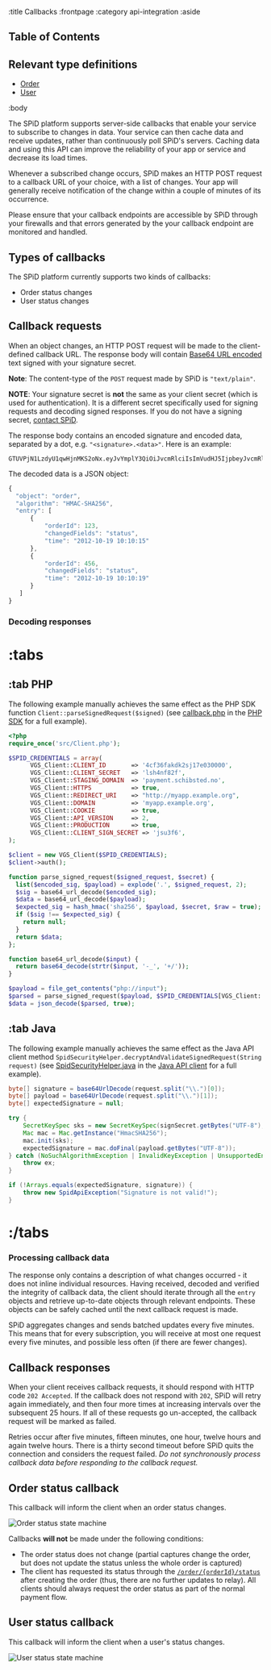 :title Callbacks
:frontpage
:category api-integration
:aside

## Table of Contents

<spid-toc></spid-toc>

## Relevant type definitions

- [Order](/types/order/)
- [User](/types/user/)

:body

The SPiD platform supports server-side callbacks that enable your service to
subscribe to changes in data. Your service can then cache data and receive
updates, rather than continuously poll SPiD's servers. Caching data and using
this API can improve the reliability of your app or service and decrease its
load times.

Whenever a subscribed change occurs, SPiD makes an HTTP POST request to a
callback URL of your choice, with a list of changes. Your app will generally
receive notification of the change within a couple of minutes of its occurrence.

<div class="mod warning">
  <div class="bd">
    <p class="mhm">
      Please ensure that your callback endpoints are accessible by SPiD through your
      firewalls and that errors generated by the your callback endpoint are monitored
      and handled.
    </p>
  </div>
</div>

## Types of callbacks

The SPiD platform currently supports two kinds of callbacks:

* Order status changes
* User status changes

## Callback requests

When an object changes, an HTTP POST request will be made to the client-defined
callback URL. The response body will contain
[Base64 URL encoded](http://en.wikipedia.org/wiki/Base64#URL_applications) text
signed with your signature secret.

**Note**: The content-type of the `POST` request made by SPiD is `"text/plain"`.

**NOTE**: Your signature secret is **not** the same as your client secret (which
is used for authentication). It is a different secret specifically used for
signing requests and decoding signed responses. If you do not have a signing
secret, [contact SPiD](mailto:support@spid.no).

The response body contains an encoded signature and encoded data, separated by a
dot, e.g. `"<signature>.<data>"`. Here is an example:

```
GTUVPjN1LzdyU1qwHjnMKS2oNx.eyJvYmplY3QiOiJvcmRlciIsImVudHJ5IjpbeyJvcmRlcl9pZCI6IjMwMDAxNCIsI
```

The decoded data is a JSON object:

```js
{
  "object": "order",
  "algorithm": "HMAC-SHA256",
  "entry": [
      {
          "orderId": 123,
          "changedFields": "status",
          "time": "2012-10-19 10:10:15"
      },
      {
          "orderId": 456,
          "changedFields": "status",
          "time": "2012-10-19 10:10:19"
      }
   ]
}
```

### Decoding responses

# :tabs

## :tab PHP

The following example manually achieves the same effect as the PHP SDK function
`Client::parseSignedRequest($signed)` (see [callback.php](https://github.com/schibsted/sdk-php/blob/4e40c580561fc1d0187dbac0383e8ba0e50de1e3/examples/callback/index.php)
in the [PHP SDK](https://github.com/schibsted/sdk-php) for a full example).

```php
<?php
require_once('src/Client.php');

$SPID_CREDENTIALS = array(
      VGS_Client::CLIENT_ID       => '4cf36fakdk2sj17e030000',
      VGS_Client::CLIENT_SECRET   => 'lsh4nf82f',
      VGS_Client::STAGING_DOMAIN  => 'payment.schibsted.no',
      VGS_Client::HTTPS           => true,
      VGS_Client::REDIRECT_URI    => "http://myapp.example.org",
      VGS_Client::DOMAIN          => 'myapp.example.org',
      VGS_Client::COOKIE          => true,
      VGS_Client::API_VERSION     => 2,
      VGS_Client::PRODUCTION      => true,
      VGS_Client::CLIENT_SIGN_SECRET => 'jsu3f6',
);

$client = new VGS_Client($SPID_CREDENTIALS);
$client->auth();

function parse_signed_request($signed_request, $secret) {
  list($encoded_sig, $payload) = explode('.', $signed_request, 2);
  $sig = base64_url_decode($encoded_sig);
  $data = base64_url_decode($payload);
  $expected_sig = hash_hmac('sha256', $payload, $secret, $raw = true);
  if ($sig !== $expected_sig) {
    return null;
  }
  return $data;
};

function base64_url_decode($input) {
  return base64_decode(strtr($input, '-_', '+/'));
}

$payload = file_get_contents("php://input");
$parsed = parse_signed_request($payload, $SPID_CREDENTIALS[VGS_Client::CLIENT_SIGN_SECRET]);
$data = json_decode($parsed, true);
```

## :tab Java

The following example manually achieves the same effect as the Java API client
method `SpidSecurityHelper.decryptAndValidateSignedRequest(String request)` (see
[SpidSecurityHelper.java](https://github.com/schibsted/spid-client-java/blob/master/src/main/java/no/spid/api/security/SpidSecurityHelper.java#L32)
in the [Java API client](https://github.com/schibsted/spid-client-java) for a
full example).

```java
byte[] signature = base64UrlDecode(request.split("\\.")[0]);
byte[] payload = base64UrlDecode(request.split("\\.")[1]);
byte[] expectedSignature = null;

try {
    SecretKeySpec sks = new SecretKeySpec(signSecret.getBytes("UTF-8"), "HmacSHA256");
    Mac mac = Mac.getInstance("HmacSHA256");
    mac.init(sks);
    expectedSignature = mac.doFinal(payload.getBytes("UTF-8"));
} catch (NoSuchAlgorithmException | InvalidKeyException | UnsupportedEncodingException ex) {
    throw ex;
}

if (!Arrays.equals(expectedSignature, signature)) {
    throw new SpidApiException("Signature is not valid!");
}
```

# :/tabs

### Processing callback data

The response only contains a description of what changes occurred - it does not
inline individual resources. Having received, decoded and verified the integrity
of callback data, the client should iterate through all the `entry` objects and
retrieve up-to-date objects through relevant endpoints. These objects can be
safely cached until the next callback request is made.

SPiD aggregates changes and sends batched updates every five minutes. This means
that for every subscription, you will receive at most one request every five
minutes, and possible less often (if there are fewer changes).

## Callback responses

When your client receives callback requests, it should respond with
HTTP code `202 Accepted`. If the callback does not respond with `202`,
SPiD will retry again immediately, and then four more times at
increasing intervals over the subsequent 25 hours. If all of these
requests go un-accepted, the callback request will be marked as
failed.

Retries occur after five minutes, fifteen minutes, one hour, twelve hours and
again twelve hours. There is a thirty second timeout before SPiD quits the
connection and considers the request failed. *Do not synchronously process
callback data before responding to the callback request.*

## Order status callback

This callback will inform the client when an order status changes.

![Order status state machine](/images/order-status.png)

Callbacks **will not** be made under the following conditions:

* The order status does not change (partial captures change the order, but does
  not update the status unless the whole order is captured)
* The client has requested its status through the
  [`/order/{orderId}/status`](/endpoints/GET/order/{orderId}/status/) after
  creating the order (thus, there are no further updates to relay). All clients
  should always request the order status as part of the normal payment flow.

## User status callback

This callback will inform the client when a user's status changes.

![User status state machine](/images/user-status.png)
